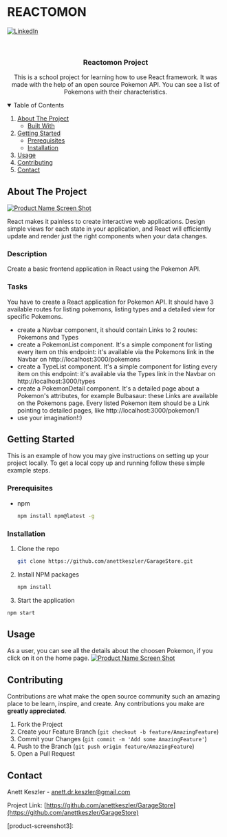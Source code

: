 # REACTOMON 

[![LinkedIn][linkedin-shield]][linkedin-url]

<!-- PROJECT LOGO -->
<br />
<p align="center">
 
  <h3 align="center">Reactomon Project </h3>

  <p align="center">
    This is a school project for learning how to use React framework. It was made with the help of an open source Pokemon API. You can see a list of Pokemons with their characteristics. 
  </p>
</p>


<!-- TABLE OF CONTENTS -->
<details open="open">
  <summary>Table of Contents</summary>
  <ol>
    <li>
      <a href="#about-the-project">About The Project</a>
      <ul>
        <li><a href="#built-with">Built With</a></li>
      </ul>
    </li>
    <li>
      <a href="#getting-started">Getting Started</a>
      <ul>
        <li><a href="#prerequisites">Prerequisites</a></li>
        <li><a href="#installation">Installation</a></li>
      </ul>
    </li>
    <li><a href="#usage">Usage</a></li>
    <li><a href="#contributing">Contributing</a></li>
    <li><a href="#contact">Contact</a></li>
  </ol>
</details>


<!-- ABOUT THE PROJECT -->
## About The Project

[![Product Name Screen Shot][product-screenshot]](https://example.com)

React makes it painless to create interactive web applications. Design simple views for each state in your application, and React will efficiently update and render just the right components when your data changes.

### Description
Create a basic frontend application in React using the Pokemon API.

### Tasks
You have to create a React application for Pokemon API. It should have 3 available routes for listing pokemons, listing types and a detailed view for specific Pokemons.

- create a Navbar component, it should contain Links to 2 routes: Pokemons and Types
- create a PokemonList component. It's a simple component for listing every item on this endpoint: it's available via the Pokemons link in the Navbar on http://localhost:3000/pokemons
- create a TypeList component. It's a simple component for listing every item on this endpoint: it's available via the Types link in the Navbar on http://localhost:3000/types
- create a PokemonDetail component. It's a detailed page about a Pokemon's attributes, for example Bulbasaur: these Links are available on the Pokemons page. Every listed Pokemon item should be a Link pointing to detailed pages, like http://localhost:3000/pokemon/1
- use your imagination!:) 


<!-- GETTING STARTED -->
## Getting Started

This is an example of how you may give instructions on setting up your project locally.
To get a local copy up and running follow these simple example steps.

### Prerequisites

* npm
  ```sh
  npm install npm@latest -g
  ```

### Installation

1. Clone the repo
   ```sh
   git clone https://github.com/anettkeszler/GarageStore.git
   ```
2. Install NPM packages
   ```sh
   npm install
   ```
3. Start the application
  ```sh
  npm start
  ```


<!-- USAGE EXAMPLES -->
## Usage

As a user, you can see all the details about the choosen Pokemon, if you click on it on the home page.
[![Product Name Screen Shot][product-screenshot2]](https://example.com)



<!-- CONTRIBUTING -->
## Contributing

Contributions are what make the open source community such an amazing place to be learn, inspire, and create. Any contributions you make are **greatly appreciated**.

1. Fork the Project
2. Create your Feature Branch (`git checkout -b feature/AmazingFeature`)
3. Commit your Changes (`git commit -m 'Add some AmazingFeature'`)
4. Push to the Branch (`git push origin feature/AmazingFeature`)
5. Open a Pull Request




<!-- CONTACT -->
## Contact

Anett Keszler - anett.dr.keszler@gmail.com

Project Link: [https://github.com/anettkeszler/GarageStore](https://github.com/anettkeszler/GarageStore)



<!-- MARKDOWN LINKS & IMAGES -->
<!-- https://www.markdownguide.org/basic-syntax/#reference-style-links -->
[contributors-shield]: https://img.shields.io/github/contributors/othneildrew/Best-README-Template.svg?style=for-the-badge
[contributors-url]: https://github.com/othneildrew/Best-README-Template/graphs/contributors
[forks-shield]: https://img.shields.io/github/forks/othneildrew/Best-README-Template.svg?style=for-the-badge
[forks-url]: https://github.com/othneildrew/Best-README-Template/network/members
[stars-shield]: https://img.shields.io/github/stars/othneildrew/Best-README-Template.svg?style=for-the-badge
[stars-url]: https://github.com/othneildrew/Best-README-Template/stargazers
[issues-shield]: https://img.shields.io/github/issues/othneildrew/Best-README-Template.svg?style=for-the-badge
[issues-url]: https://github.com/othneildrew/Best-README-Template/issues
[license-shield]: https://img.shields.io/github/license/othneildrew/Best-README-Template.svg?style=for-the-badge
[license-url]: https://github.com/othneildrew/Best-README-Template/blob/master/LICENSE.txt
[linkedin-shield]: https://img.shields.io/badge/-LinkedIn-black.svg?style=for-the-badge&logo=linkedin&colorB=555
[linkedin-url]: https://www.linkedin.com/in/dr-anett-keszler-626ab91bb/
[product-screenshot]: https://cdn.discordapp.com/attachments/799219712541589504/814273832511602748/unknown.png
[product-screenshot2]: https://cdn.discordapp.com/attachments/799219712541589504/814274439968718888/unknown.png
[product-screenshot3]: 
